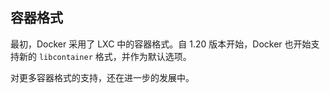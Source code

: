 ## 容器格式
最初，Docker 采用了 LXC 中的容器格式。自 1.20 版本开始，Docker 也开始支持新的 `libcontainer` 格式，并作为默认选项。

对更多容器格式的支持，还在进一步的发展中。
